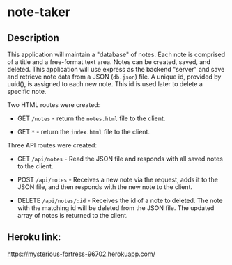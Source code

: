 # note-taker

## Description

This application will maintain a "database" of notes. Each note is comprised of a title and a free-format text area.  Notes can be created, saved, and deleted. This application will use express as the backend "server" and save and retrieve note data from a JSON (`db.json`) file. A unique id, provided by uuid(), is assigned to each new note. This id is used later to delete a specific note.  

Two HTML routes were created:

  - GET `/notes` - return the `notes.html` file to the client.

  - GET `*` - return the `index.html` file to the client.

 Three API routes were created:

  - GET `/api/notes` - Read the JSON file and responds with all saved notes to the client.

  - POST `/api/notes` - Receives a new note via the request, adds it to the JSON file, and then responds with the new note to the client.

  - DELETE `/api/notes/:id` - Receives the id of a note to deleted. The note with the matching id will be deleted from the JSON file. The updated array of notes is returned to the client.


## Heroku link:

https://mysterious-fortress-96702.herokuapp.com/
